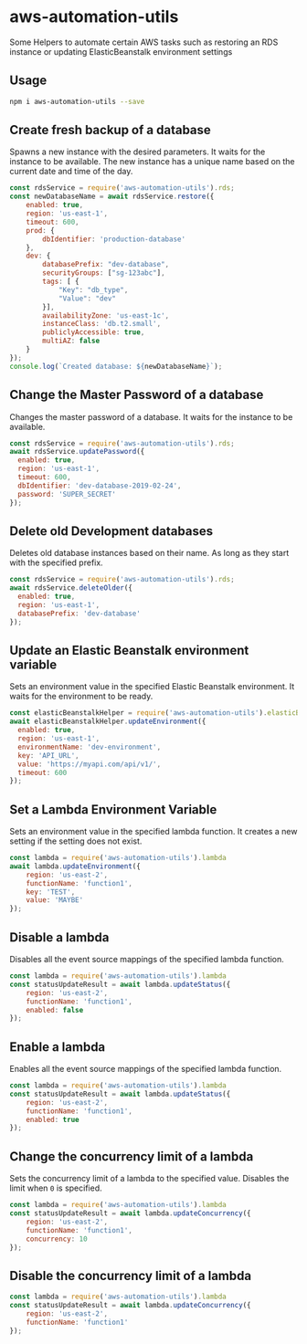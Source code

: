 # aws-automation-utils  
Some Helpers to automate certain AWS tasks such as restoring an RDS instance or updating ElasticBeanstalk environment settings

## Usage  

```bash
npm i aws-automation-utils --save
```

## Create fresh backup of a database  

Spawns a new instance with the desired parameters. It waits for the instance to be available. The new instance has a unique name based on the current date and time of the day.  

```js
const rdsService = require('aws-automation-utils').rds;
const newDatabaseName = await rdsService.restore({
    enabled: true,
    region: 'us-east-1',
    timeout: 600,
    prod: {
        dbIdentifier: 'production-database'
    },
    dev: {
        databasePrefix: "dev-database",
        securityGroups: ["sg-123abc"],
        tags: [ {
            "Key": "db_type",
            "Value": "dev"
        }],
        availabilityZone: 'us-east-1c',
        instanceClass: 'db.t2.small',
        publiclyAccessible: true,
        multiAZ: false
    }
});
console.log(`Created database: ${newDatabaseName}`);
```

## Change the Master Password of a database  

Changes the master password of a database. It waits for the instance to be available.  

```js
const rdsService = require('aws-automation-utils').rds;
await rdsService.updatePassword({
  enabled: true,
  region: 'us-east-1',
  timeout: 600,
  dbIdentifier: 'dev-database-2019-02-24',
  password: 'SUPER_SECRET'
});
```

## Delete old Development databases  

Deletes old database instances based on their name. As long as they start with the specified prefix.  

```js
const rdsService = require('aws-automation-utils').rds;
await rdsService.deleteOlder({
  enabled: true,
  region: 'us-east-1',
  databasePrefix: 'dev-database'
});
```

## Update an Elastic Beanstalk environment variable  

Sets an environment value in the specified Elastic Beanstalk environment. It waits for the environment to be ready.  

```js
const elasticBeanstalkHelper = require('aws-automation-utils').elasticBeanstalk;
await elasticBeanstalkHelper.updateEnvironment({
  enabled: true,
  region: 'us-east-1',
  environmentName: 'dev-environment',
  key: 'API_URL',
  value: 'https://myapi.com/api/v1/',
  timeout: 600
});
```

## Set a Lambda Environment Variable  

Sets an environment value in the specified lambda function. It creates a new setting if the setting does not exist.  

```js
const lambda = require('aws-automation-utils').lambda
await lambda.updateEnvironment({
    region: 'us-east-2',
    functionName: 'function1',
    key: 'TEST',
    value: 'MAYBE'
});
```

## Disable a lambda  

Disables all the event source mappings of the specified lambda function.  

```js
const lambda = require('aws-automation-utils').lambda
const statusUpdateResult = await lambda.updateStatus({
    region: 'us-east-2',
    functionName: 'function1',
    enabled: false
});
```

## Enable a lambda  

Enables all the event source mappings of the specified lambda function.  

```js
const lambda = require('aws-automation-utils').lambda
const statusUpdateResult = await lambda.updateStatus({
    region: 'us-east-2',
    functionName: 'function1',
    enabled: true
});
```

## Change the concurrency limit of a lambda  

Sets the concurrency limit of a lambda to the specified value. Disables the limit when `0` is specified.  

```js
const lambda = require('aws-automation-utils').lambda
const statusUpdateResult = await lambda.updateConcurrency({
    region: 'us-east-2',
    functionName: 'function1',
    concurrency: 10
});
```

## Disable the concurrency limit of a lambda  

```js
const lambda = require('aws-automation-utils').lambda
const statusUpdateResult = await lambda.updateConcurrency({
    region: 'us-east-2',
    functionName: 'function1'
});
```

